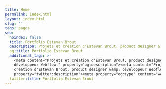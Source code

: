 ```yaml
---
title: Home
permalink: index.html
layout: index.html
slug: ''
tags: pages
seo:
  noindex: false
  title: Portfolio Estevan Brout
  description: Projets et création d'Estevan Brout, product designer & développeur Webflow.
  og:title: Portfolio Estevan Brout
  additional_tags: >-
    <meta content="Projets et création d'Estevan Brout, product designer &amp;
    développeur Webflow." property="og:description"><meta content="Projets et
    création d'Estevan Brout, product designer &amp; développeur Webflow."
    property="twitter:description"><meta property="og:type" content="website">
  twitter:title: Portfolio Estevan Brout
---
```



